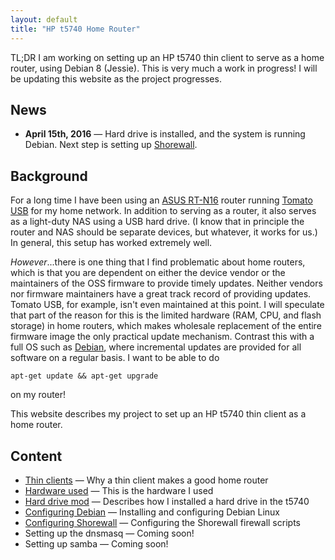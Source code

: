 ```yaml
---
layout: default
title: "HP t5740 Home Router"
---
```


TL;DR I am working on setting up an HP t5740 thin client to serve as a home router, using Debian 8 (Jessie).  This is very much a work in progress!  I will be updating this website as the project progresses.

## News

* **April 15th, 2016** &mdash; Hard drive is installed, and the system is running Debian.  Next step is setting up [Shorewall](http://shorewall.net/).

## Background

For a long time I have been using an [ASUS RT-N16](https://www.asus.com/us/Networking/RTN16/) router running [Tomato USB](http://tomatousb.org/) for my home network.  In addition to serving as a router, it also serves as a light-duty NAS using a USB hard drive.  (I know that in principle the router and NAS should be separate devices, but whatever, it works for us.)  In general, this setup has worked extremely well.

*However*...there is one thing that I find problematic about home routers, which is that you are dependent on either the device vendor or the maintainers of the OSS firmware to provide timely updates.  Neither vendors nor firmware maintainers have a great track record of providing updates.  Tomato USB, for example, isn't even maintained at this point.  I will speculate that part of the reason for this is the limited hardware (RAM, CPU, and flash storage) in home routers, which makes wholesale replacement of the entire firmware image the only practical update mechanism.  Contrast this with a full OS such as [Debian](https://www.debian.org/), where incremental updates are provided for all software on a regular basis.  I want to be able to do

    apt-get update && apt-get upgrade

on my router!

This website describes my project to set up an HP t5740 thin client as a home router.

## Content

* [Thin clients](thinclients.html) &mdash; Why a thin client makes a good home router
* [Hardware used](hardware.html) &mdash; This is the hardware I used
* [Hard drive mod](hdmod.html) &mdash; Describes how I installed a hard drive in the t5740
* [Configuring Debian](debian.html) &mdash; Installing and configuring Debian Linux
* [Configuring Shorewall](shorewall.html) &mdash; Configuring the Shorewall firewall scripts
* Setting up the dnsmasq &mdash; Coming soon!
* Setting up samba &mdash; Coming soon!

<!-- vim:set wrap: ­-->
<!-- vim:set linebreak: -->
<!-- vim:set nolist: -->
